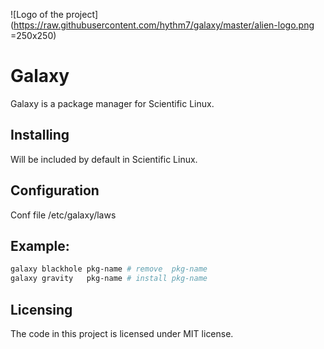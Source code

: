 ![Logo of the project](https://raw.githubusercontent.com/hythm7/galaxy/master/alien-logo.png =250x250)

# Galaxy

Galaxy is a package manager for Scientific Linux.

## Installing
Will be included by default in Scientific Linux.

## Configuration

Conf file /etc/galaxy/laws

## Example:
```bash
galaxy blackhole pkg-name # remove  pkg-name
galaxy gravity   pkg-name # install pkg-name 
```

## Licensing

The code in this project is licensed under MIT license.
